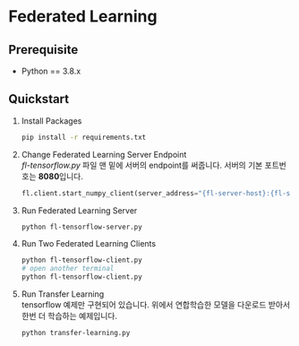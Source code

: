 # Federated Learning

## Prerequisite
- Python == 3.8.x

## Quickstart
1. Install Packages
    ```bash
    pip install -r requirements.txt
    ```

1. Change Federated Learning Server Endpoint  
    *fl-tensorflow.py* 파일 맨 밑에 서버의 endpoint를 써줍니다. 서버의 기본 포트번호는 **8080**입니다.
    ```python
    fl.client.start_numpy_client(server_address="{fl-server-host}:{fl-server-port}", client=client)
    ```

1. Run Federated Learning Server
    ```bash
    python fl-tensorflow-server.py
    ```

1. Run Two Federated Learning Clients
    ```bash
    python fl-tensorflow-client.py
    # open another terminal
    python fl-tensorflow-client.py
    ```

1. Run Transfer Learning   
    tensorflow 예제만 구현되어 있습니다. 위에서 연합학습한 모델을 다운로드 받아서 한번 더 학습하는 예제입니다.
    ```bash
    python transfer-learning.py
    ```
